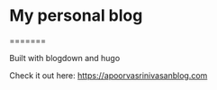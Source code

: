 
# My personal blog 




=======




Built with blogdown and hugo

Check it out here: https://apoorvasrinivasanblog.com
